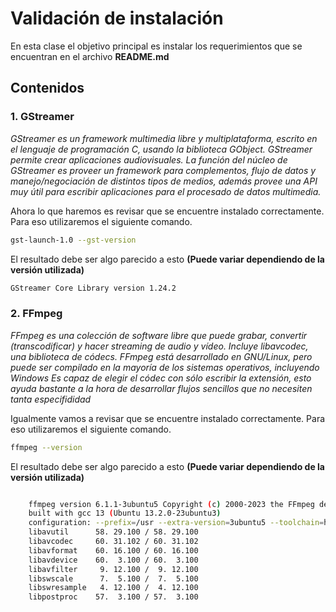 # Validación de instalación
En esta clase el objetivo principal es instalar los requerimientos que se encuentran en el archivo **README.md**

## Contenidos
### 1. GStreamer
*GStreamer es un framework multimedia libre y multiplataforma, escrito en el lenguaje de programación C, usando la biblioteca GObject.*
*GStreamer permite crear aplicaciones audiovisuales. La función del núcleo de GStreamer es proveer un framework para complementos, flujo de datos y manejo/negociación de distintos tipos de medios, además provee una API muy útil para escribir aplicaciones para el procesado de datos multimedia.*

Ahora lo que haremos es revisar que se encuentre instalado correctamente.
Para eso utilizaremos el siguiente comando.

```bash
gst-launch-1.0 --gst-version

```

El resultado debe ser algo parecido a esto **(Puede variar dependiendo de la versión utilizada)**

``` bash
GStreamer Core Library version 1.24.2

```

### 2. FFmpeg
*FFmpeg es una colección de software libre que puede grabar, convertir (transcodificar) y hacer streaming de audio y vídeo. Incluye libavcodec, una biblioteca de códecs. FFmpeg está desarrollado en GNU/Linux, pero puede ser compilado en la mayoría de los sistemas operativos, incluyendo Windows*
*Es capaz de elegir el códec con sólo escribir la extensión, esto ayuda bastante a la hora de desarrollar flujos sencillos que no necesiten tanta especifididad*

Igualmente vamos a revisar que se encuentre instalado correctamente.
Para eso utilizaremos el siguiente comando.

```bash
ffmpeg --version

```

El resultado debe ser algo parecido a esto **(Puede variar dependiendo de la versión utilizada)**

``` bash

    ffmpeg version 6.1.1-3ubuntu5 Copyright (c) 2000-2023 the FFmpeg developers
    built with gcc 13 (Ubuntu 13.2.0-23ubuntu3)
    configuration: --prefix=/usr --extra-version=3ubuntu5 --toolchain=hardened --libdir=/usr/lib/x86_64-linux-gnu --incdir=/usr/include/x86_64-linux-gnu --arch=amd64 --enable-gpl --disable-stripping --disable-omx --enable-gnutls --enable-libaom --enable-libass --enable-libbs2b --enable-libcaca --enable-libcdio --enable-libcodec2 --enable-libdav1d --enable-libflite --enable-libfontconfig --enable-libfreetype --enable-libfribidi --enable-libglslang --enable-libgme --enable-libgsm --enable-libharfbuzz --enable-libmp3lame --enable-libmysofa --enable-libopenjpeg --enable-libopenmpt --enable-libopus --enable-librubberband --enable-libshine --enable-libsnappy --enable-libsoxr --enable-libspeex --enable-libtheora --enable-libtwolame --enable-libvidstab --enable-libvorbis --enable-libvpx --enable-libwebp --enable-libx265 --enable-libxml2 --enable-libxvid --enable-libzimg --enable-openal --enable-opencl --enable-opengl --disable-sndio --enable-libvpl --disable-libmfx --enable-libdc1394 --enable-libdrm --enable-libiec61883 --enable-chromaprint --enable-frei0r --enable-ladspa --enable-libbluray --enable-libjack --enable-libpulse --enable-librabbitmq --enable-librist --enable-libsrt --enable-libssh --enable-libsvtav1 --enable-libx264 --enable-libzmq --enable-libzvbi --enable-lv2 --enable-sdl2 --enable-libplacebo --enable-librav1e --enable-pocketsphinx --enable-librsvg --enable-libjxl --enable-shared
    libavutil      58. 29.100 / 58. 29.100
    libavcodec     60. 31.102 / 60. 31.102
    libavformat    60. 16.100 / 60. 16.100
    libavdevice    60.  3.100 / 60.  3.100
    libavfilter     9. 12.100 /  9. 12.100
    libswscale      7.  5.100 /  7.  5.100
    libswresample   4. 12.100 /  4. 12.100
    libpostproc    57.  3.100 / 57.  3.100


```
